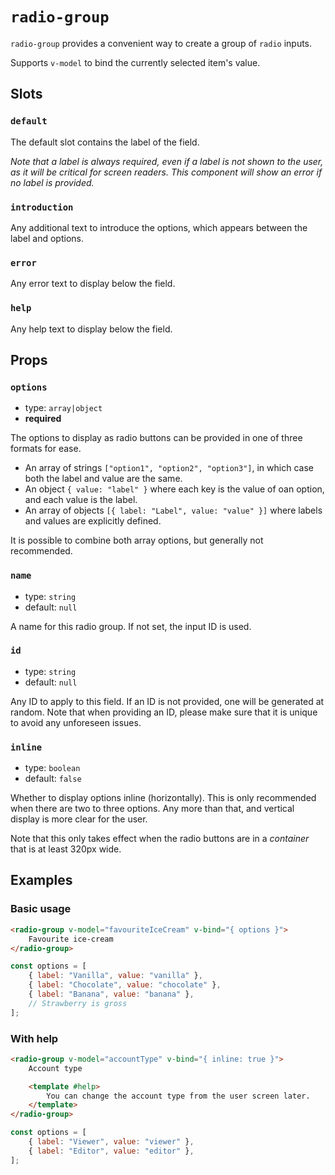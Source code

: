 # `radio-group`

`radio-group` provides a convenient way to create a group of `radio` inputs.

Supports `v-model` to bind the currently selected item's value.

## Slots

### `default`

The default slot contains the label of the field.

_Note that a label is always required, even if a label is not shown to the user, as it will be critical for screen readers. This component will show an error if no label is provided._

### `introduction`

Any additional text to introduce the options, which appears between the label and options.

### `error`

Any error text to display below the field.

### `help`

Any help text to display below the field.

## Props

### `options`

- type: `array|object`
- **required**

The options to display as radio buttons can be provided in one of three formats for ease.

- An array of strings `["option1", "option2", "option3"]`, in which case both the label and value are the same.
- An object `{ value: "label" }` where each key is the value of oan option, and each value is the label.
- An array of objects `[{ label: "Label", value: "value" }]` where labels and values are explicitly defined.

It is possible to combine both array options, but generally not recommended.

### `name`

- type: `string`
- default: `null`

A name for this radio group. If not set, the input ID is used.

### `id`

- type: `string`
- default: `null`

Any ID to apply to this field. If an ID is not provided, one will be generated at random. Note that when providing an ID, please make sure that it is unique to avoid any unforeseen issues.

### `inline`

- type: `boolean`
- default: `false`

Whether to display options inline (horizontally). This is only recommended when there are two to three options. Any more than that, and vertical display is more clear for the user.

Note that this only takes effect when the radio buttons are in a _container_ that is at least 320px wide.

## Examples

### Basic usage

```html
<radio-group v-model="favouriteIceCream" v-bind="{ options }">
	Favourite ice-cream
</radio-group>
```

```javascript
const options = [
	{ label: "Vanilla", value: "vanilla" },
	{ label: "Chocolate", value: "chocolate" },
	{ label: "Banana", value: "banana" },
	// Strawberry is gross
];
```

### With help

```html
<radio-group v-model="accountType" v-bind="{ inline: true }">
	Account type

	<template #help>
		You can change the account type from the user screen later.
	</template>
</radio-group>
```

```javascript
const options = [
	{ label: "Viewer", value: "viewer" },
	{ label: "Editor", value: "editor" },
];
```

